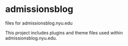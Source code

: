admissionsblog
==============

files for admissionsblog.nyu.edu

This project includes plugins and theme files used within admissionsblog.nyu.edu.
